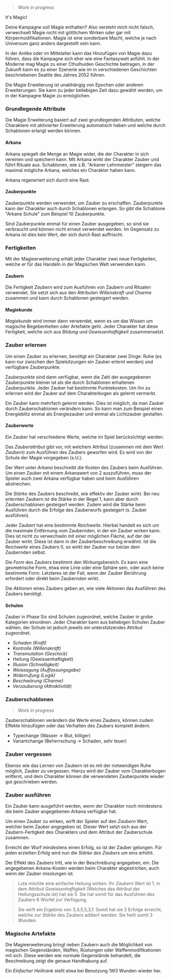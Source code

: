 > Work in progress

It's Magic!

Deine Kampagne soll Magie enthalten? Also versteht mich nicht falsch, verwechselt Magie nicht mit göttlichem Wirken oder gar mit Körpermodifikationen. Magie ist eine sonderbare Macht, welche je nach Universum ganz anders dargestellt sein kann.

In der Antike oder im Mittelalter kann das Hinzufügen von Magie dazu führen, dass die Kampagne sich eher wie eine Fantasywelt anfühlt. In der Moderne mag Magie zu einer Cthulhuiden Geschichte beitragen, in der Zukunft kann es zu einer Szenerie wie im in verschiedenen Geschichten beschriebenen Seattle des Jahres 2052 führen.

Die Magie Erweiterung ist unabhängig von Epochen oder anderen Erweiterungen. Sie kann zu jeder beliebigen Zeit dazu gewählt werden, um in der Kampagne Magie zu ermöglichen.

### Grundlegende Attribute

Die Magie Erweiterung basiert auf zwei grundlegenden Attributen, welche Charaktere mit aktivierter Erweiterung automatisch haben und welche durch Schablonen erlangt werden können.

#### Arkana

Arkana spiegelt die Menge an Magie wider, die der Charakter in sich vereinen und speichern kann. Mit Arkana wirkt der Charakter Zauber und führt Rituale aus. Schablonen, wie z.B. "Arkaner Lehrmeister" steigern das maximal mögliche Arkana, welches ein Charakter haben kann.

Arkana regeneriert sich durch eine Rast.

#### Zauberpunkte

Zauberpunkte werden verwendet, um Zauber zu erschaffen. Zauberpunkte kann der Charakter auch durch Schablonen erlangen. So gibt die Schablone "Arkane Schule" zum Beispiel 10 Zauberpunkte.

Sind Zauberpunkte einmal für einen Zauber ausgegeben, so sind sie verbraucht und können nicht erneut verwendet werden. Im Gegensatz zu Arkana ist dies kein Wert, der sich durch Rast auffrischt.


### Fertigkeiten

Mit der Magieerweiterung erhält jeder Charakter zwei neue Fertigkeiten, welche er für das Handeln in der Magischen Welt verwenden kann.

#### Zaubern

Die Fertigkeit *Zaubern* wird zum Ausführen von Zaubern und Ritualen verwendet. Sie setzt sich aus den Attributen *Willenskraft* und *Charme* zusammen und kann durch Schablonen gesteigert werden. 

#### Magiekunde

*Magiekunde* wird immer dann verwendet, wenn es um das Wissen um magische Begebenheiten oder Artefakte geht. Jeder Charakter hat diese Fertigkeit, welche sich aus *Bildung* und *Gewissenhaftigkeit* zusammensetzt.

### Zauber erlernen

Um einen Zauber zu erlernen, benötigt ein Charakter zwei Dinge: Ruhe (es kann nur zwischen den Spielsitzungen ein Zauber erlernt werden) und verfügbare Zauberpunkte.

Zauberpunkte sind dann verfügbar, wenn die Zahl der ausgegebenen Zauberpunkte kleiner ist als die durch Schablonen erhaltenen Zauberpunkte. Jeder Zauber hat bestimmte Punktekosten. Um ihn zu erlernen wird der Zauber auf dem Charakterbogen als gelernt vermerkt.

Ein Zauber kann mehrfach gelernt werden. Dies ist möglich, da man Zauber durch Zauberschablonen verändern kann. So kann man zum Beispiel einen Energieblitz einmal als Energiezauber und einmal als Lichtzauber gestalten.

#### Zauberwerte

Ein Zauber hat verschiedene Werte, welche im Spiel berücksichtigt werden.

Das *Zauberattribut* gibt vor, mit welchem Attribut (zusammen mit dem Wert *Zaubern*) zum Ausführen des Zaubers geworfen wird. Es wird von der Schule der Magie vorgegeben (s.U.).

Der Wert unter *Arkana* beschreibt die Kosten des Zaubers beim Ausführen. Um einen Zauber mit einem Arkanawert von 2 auszuführen, muss der Spieler auch zwei Arkana verfügbar haben und beim Ausführen abstreichen.

Die *Stärke* des Zaubers beschreibt, wie effektiv der Zauber wirkt. Bei neu erlernten Zaubern ist die Stärke in der Regel 1, kann aber durch Zauberschablonen gesteigert werden. Zudem wird die Stärke beim Ausführen durch die Erfolge des Zauberwurfs gesteigert (s. Zauber ausführen).

Jeder Zaubert hat eine bestimmte *Reichweite*. Hierbei handelt es sich um die maximale Entfernung vom Zaubernden, in der ein Zauber wirken kann. Dies ist nicht zu verwechseln mit einer möglichen Fläche, auf der der Zauber wirkt. Diese ist dann in der Zauberbeschreibung erwähnt. Ist die *Reichweite* eines Zaubers 0, so wirkt der Zauber nur bei/an dem Zaubernden selbst.

Die *Form* des Zaubers bestimmt den Wirkungsbereich. Es kann eine geometrische Form, etwa eine Linie oder eine Sphäre sein, oder auch keine bestimmte Form. Letzteres ist der Fall, wenn der Zauber Berührung erfordert oder direkt beim Zaubernden wirkt.

Die *Aktionen* eines Zaubers geben an, wie viele Aktionen das Ausführen des Zaubers benötigt.

#### Schulen

Zauber in Phase Six sind Schulen zugeordnet, welche Zauber in grobe Kategorien einordnen. Jeder Charakter kann aus beliebigen Schulen Zauber wählen, der Schule ist jedoch jeweils ein unterstützendes Attribut zugeordnet.

* *Schaden (Kraft)*
* *Kontrolle (Willenskraft)*
* *Transmutation (Geschick)*
* Heilung (Gewissenhaftigkeit)
* *Illusion (Schnelligkeit)*
* *Weissagung (Auffassungsgabe)*
* *Widerrufung (Logik)*
* *Beschwörung (Charme)*
* *Verzauberung (Attraktivität)*

### Zauberschablonen

> Work in progress

Zauberschablonen verändern die Werte eines Zaubers, können zudem Effekte hinzufügen oder das Verhalten des Zaubers komplett ändern.

* Typechange (Wasser -> Blut, billiger)
* Variantchange (Beherrschung -> Schaden, sehr teuer)

### Zauber vergessen

Ebenso wie das Lernen von Zaubern ist es mit der notwendigen Ruhe möglich, Zauber zu vergessen. Hierzu wird der Zauber vom Charakterbogen entfernt, und dem Charakter können die verwendeten Zauberpunkte wieder gut geschrieben werden.

### Zauber ausführen

Ein Zauber kann ausgeführt werden, wenn der Charakter noch mindestens die beim Zauber angegebenen Arkana verfügbar hat.

Um einen Zauber zu wirken, wirft der Spieler auf den *Zaubern* Wert, welcher beim Zauber angegeben ist. Dieser Wert setzt sich aus der Zaubern-Fertigkeit des Charakters und dem Attribut der Zauberschule zusammen.

Erreicht der Wurf mindestens einen Erfolg, so ist der Zauber gelungen. Für jeden erzielten Erfolg wird nun die *Stärke des Zaubers* um eins erhöht.

Der Effekt des Zaubers tritt, wie in der Beschreibung angegeben, ein. Die angegebenen Arkana-Kosten werden beim Charakter abgestrichen, auch wenn der Zauber misslungen ist.

> Luta möchte eine einfache Heilung wirken. Ihr *Zaubern* Wert ist 1, in dem Attribut *Gewissenhaftigkeit* (Welches das Attribut der Heilungsschule ist) hat sie 5. Sie hat somit für das Ausführen des Zaubers 6 Würfel zur Verfügung.
> 
> Sie wirft ein Ergebnis von 3,4,5,5,3,1. Somit hat sie 2 Erfolge erreicht, welche zur *Stärke* des Zaubers addiert werden. Sie heilt somit 3 Wunden.

### Magische Artefakte

Die Magieerweiterung bringt neben Zaubern auch die Möglichkeit von magischen Gegenständen, Waffen, Rüstungen oder Waffenmodifikationen mit sich. Diese werden wie normale Gegenstände behandelt, die Beschreibung zeigt die genaue Handhabung auf.

Ein *Einfacher Heiltrank* stellt etwa bei Benutzung 1W3 Wunden wieder her.
